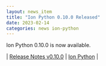 ```yaml
---
layout: news_item
title: "Ion Python 0.10.0 Released"
date: 2023-02-14
categories: news ion-python
---
```


Ion Python 0.10.0 is now available.

| [Release Notes v0.10.0](https://github.com/amazon-ion/ion-python/releases/tag/v0.10.0) | [Ion Python](https://github.com/amazon-ion/ion-python) |


